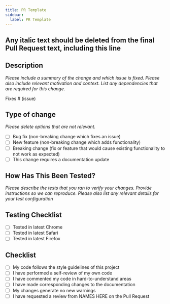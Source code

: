 ```yaml
---
title: PR Template
sidebar:
  label: PR Template
---
```


## Any italic text should be deleted from the final Pull Request text, including this line

## Description

_Please include a summary of the change and which issue is fixed. Please also include relevant
motivation and context. List any dependencies that are required for this change._

Fixes # (issue)

## Type of change

_Please delete options that are not relevant._

- [ ] Bug fix (non-breaking change which fixes an issue)
- [ ] New feature (non-breaking change which adds functionality)
- [ ] Breaking change (fix or feature that would cause existing functionality to not work as
      expected)
- [ ] This change requires a documentation update

## How Has This Been Tested?

_Please describe the tests that you ran to verify your changes. Provide instructions so we can
reproduce. Please also list any relevant details for your test configuration_

## Testing Checklist

- [ ] Tested in latest Chrome
- [ ] Tested in latest Safari
- [ ] Tested in latest Firefox

## Checklist

- [ ] My code follows the style guidelines of this project
- [ ] I have performed a self-review of my own code
- [ ] I have commented my code in hard-to-understand areas
- [ ] I have made corresponding changes to the documentation
- [ ] My changes generate no new warnings
- [ ] I have requested a review from NAMES HERE on the Pull Request
